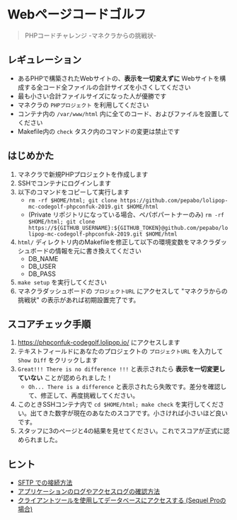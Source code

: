 # Webページコードゴルフ

> PHPコードチャレンジ -マネクラからの挑戦状-

## レギュレーション

- あるPHPで構築されたWebサイトの、**表示を一切変えずに** Webサイトを構成する全コード全ファイルの合計サイズを小さくしてください
- 最も小さい合計ファイルサイズになった人が優勝です
- マネクラの `PHPプロジェクト` を利用してください
- コンテナ内の `/var/www/html` 内に全てのコード、およびファイルを設置してください
- Makefile内の `check` タスク内のコマンドの変更は禁止です

## はじめかた

1. マネクラで新規PHPプロジェクトを作成します
2. SSHでコンテナにログインします
3. 以下のコマンドをコピーして実行します
    - `rm -rf $HOME/html; git clone https://github.com/pepabo/lolipop-mc-codegolf-phpconfuk-2019.git $HOME/html`
    - (Private リポジトリになっている場合、ペパボパートナーのみ) `rm -rf $HOME/html; git clone https://${GITHUB_USERNAME}:${GITHUB_TOKEN}@github.com/pepabo/lolipop-mc-codegolf-phpconfuk-2019.git $HOME/html`
4. `html/` ディレクトリ内のMakefileを修正して以下の環境変数をマネクラダッシュボードの情報を元に書き換えてください
    - DB_NAME
    - DB_USER
    - DB_PASS
5. `make setup` を実行してください
6. マネクラダッシュボードの `プロジェクトURL` にアクセスして "マネクラからの挑戦状" の表示があれば初期設置完了です。

## スコアチェック手順

1. https://phpconfuk-codegolf.lolipop.io/ にアクセスします
2. テキストフィールドにあなたのプロジェクトの `プロジェクトURL` を入力して `Show Diff` をクリックします
3. `Great!!! There is no difference !!!` と表示されたら **表示を一切変更していない** ことが認められました！
    - `Oh... There is a difference` と表示されたら失敗です。差分を確認して、修正して、再度挑戦してください。
4. このときSSHコンテナ内で `cd $HOME/html; make check` を実行してください。出てきた数字が現在のあなたのスコアです。小さければ小さいほど良いです。
5. スタッフに3のページと4の結果を見せてください。これでスコアが正式に認められました。

## ヒント

- [SFTP での接続方法](https://mclolipop.zendesk.com/hc/ja/articles/360001603267-SFTP-%E3%81%A7%E3%81%AE%E6%8E%A5%E7%B6%9A%E6%96%B9%E6%B3%95-Cyberduck-)
- [アプリケーションのログやアクセスログの確認方法](https://mclolipop.zendesk.com/hc/ja/articles/360022532394-%E3%82%A2%E3%83%97%E3%83%AA%E3%82%B1%E3%83%BC%E3%82%B7%E3%83%A7%E3%83%B3%E3%81%AE%E3%83%AD%E3%82%B0%E3%82%84%E3%82%A2%E3%82%AF%E3%82%BB%E3%82%B9%E3%83%AD%E3%82%B0%E3%81%AE%E7%A2%BA%E8%AA%8D%E6%96%B9%E6%B3%95)
- [クライアントツールを使用してデータベースにアクセスする (Sequel Proの場合)
](https://mclolipop.zendesk.com/hc/ja/articles/360001535547-%E3%82%AF%E3%83%A9%E3%82%A4%E3%82%A2%E3%83%B3%E3%83%88%E3%83%84%E3%83%BC%E3%83%AB%E3%82%92%E4%BD%BF%E7%94%A8%E3%81%97%E3%81%A6%E3%83%87%E3%83%BC%E3%82%BF%E3%83%99%E3%83%BC%E3%82%B9%E3%81%AB%E3%82%A2%E3%82%AF%E3%82%BB%E3%82%B9%E3%81%99%E3%82%8B-Sequel-Pro%E3%81%AE%E5%A0%B4%E5%90%88-)
